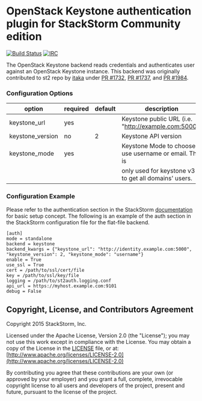 # OpenStack Keystone authentication plugin for StackStorm Community edition

[![Build Status](https://api.travis-ci.org/StackStorm/st2-auth-backend-keystone.svg?branch=master)](https://travis-ci.org/StackStorm/st2-auth-backend-keystone) [![IRC](https://img.shields.io/irc/%23stackstorm.png)](http://webchat.freenode.net/?channels=stackstorm)

The OpenStack Keystone backend reads credentials and authenticates user against an OpenStack
Keystone instance. This backend was originally contributed to st2 repo by [itaka](
https://github.com/Itxaka) under [PR #1732](https://github.com/StackStorm/st2/pull/1732),
[PR #1737](https://github.com/StackStorm/st2/pull/1737), and 
[PR #1984](https://github.com/StackStorm/st2/pull/1984).

### Configuration Options

| option           | required | default | description                                              |
|------------------|----------|---------|----------------------------------------------------------|
| keystone_url     | yes      |         | Keystone public URL (i.e. "http://example.com:5000")     |
| keystone_version | no       | 2       | Keystone API version                                     |
| keystone_mode    | yes      |         | Keystone Mode to choose use username or email. This is   |
|                  |          |         | only used for keystone v3 to get all domains' users.     |

### Configuration Example

Please refer to the authentication section in the StackStorm
[documentation](http://docs.stackstorm.com) for basic setup concept. The
following is an example of the auth section in the StackStorm configuration file for the flat-file
backend.

```
[auth]
mode = standalone
backend = keystone
backend_kwargs = {"keystone_url": "http://identity.example.com:5000", "keystone_version": 2, "keystone_mode": "username"}
enable = True
use_ssl = True
cert = /path/to/ssl/cert/file
key = /path/to/ssl/key/file
logging = /path/to/st2auth.logging.conf
api_url = https://myhost.example.com:9101
debug = False
```

## Copyright, License, and Contributors Agreement

Copyright 2015 StackStorm, Inc.

Licensed under the Apache License, Version 2.0 (the "License"); you may not use this work except in
compliance with the License. You may obtain a copy of the License in the [LICENSE](LICENSE) file,
or at: [http://www.apache.org/licenses/LICENSE-2.0](http://www.apache.org/licenses/LICENSE-2.0)

By contributing you agree that these contributions are your own (or approved by your employer) and 
you grant a full, complete, irrevocable copyright license to all users and developers of the
project, present and future, pursuant to the license of the project.
